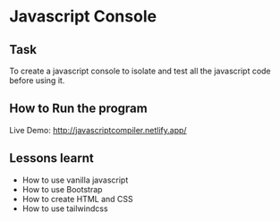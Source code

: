 # Javascript Console

## Task
To create a javascript console to isolate and test all the javascript code before using it.

## How to Run the program
Live Demo: http://javascriptcompiler.netlify.app/

## Lessons learnt
- How to use vanilla javascript
- How to use Bootstrap
- How to create HTML and CSS
- How to use tailwindcss
